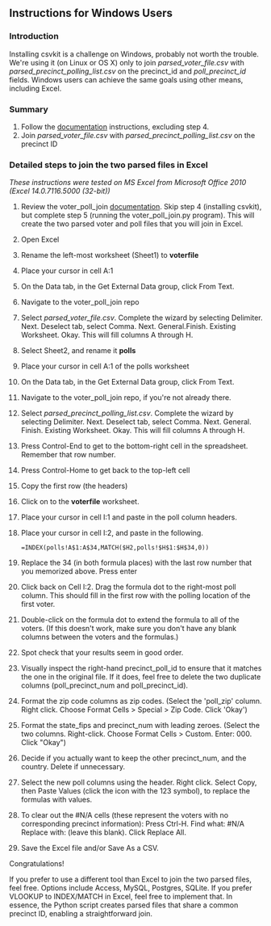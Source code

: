 Instructions for Windows Users
----------------

### Introduction

Installing csvkit is a challenge on Windows, probably not worth the trouble. We're using it (on Linux or OS X) only to join _parsed_voter_file.csv_ with _parsed_precinct_polling_list.csv_ on the precinct_id and _poll_precinct_id_ fields. Windows users can achieve the same goals using other means, including Excel.

### Summary
1. Follow the [documentation](https://github.com/mroswell/voter_poll_join/blob/master/README.md) instructions, excluding step 4.
3. Join _parsed_voter_file.csv_ with _parsed_precinct_polling_list.csv_ on the precinct ID

### Detailed steps to join the two parsed files in Excel
_These instructions were tested on MS Excel from Microsoft Office 2010 (Excel 14.0.7116.5000 (32-bit))_

1. Review the voter_poll_join  [documentation](https://github.com/mroswell/voter_poll_join/blob/master/README.md). Skip step 4 (installing csvkit), but complete step 5 (running the voter_poll_join.py program). This will create the two parsed voter and poll files that you will join in Excel.
2. Open Excel
3. Rename the left-most worksheet (Sheet1) to __voterfile__
4. Place your cursor in cell A:1
  5. On the Data tab, in the Get External Data group, click From Text.
  6. Navigate to the voter_poll_join repo
  7. Select _parsed_voter_file.csv_. Complete the wizard by selecting Delimiter. Next. Deselect tab, select Comma. Next. General.Finish. Existing Worksheet. Okay. This will fill columns A through H.
8. Select Sheet2, and rename it __polls__
  9. Place your cursor in cell A:1 of the polls worksheet
  10. On the Data tab, in the Get External Data group, click From Text.
  11. Navigate to the voter_poll_join repo, if you're not already there.
  12. Select _parsed_precinct_polling_list.csv_. Complete the wizard by selecting Delimiter. Next. Deselect tab, select Comma. Next. General. Finish. Existing Worksheet. Okay. This will fill columns A through H.
  13. Press Control-End to get to the bottom-right cell in the spreadsheet. Remember that row number.
  14. Press Control-Home to get back to the top-left cell
  15. Copy the first row (the headers)
16. Click on to the __voterfile__ worksheet.
  17. Place your cursor in cell I:1 and paste in the poll column headers.
  18. Place your cursor in cell I:2, and paste in the following.
      ```
      =INDEX(polls!A$1:A$34,MATCH($H2,polls!$H$1:$H$34,0))
      ```
  19. Replace the 34 (in both formula places) with the last row number that you memorized above. Press enter
  20. Click back on Cell I:2. Drag the formula dot to the right-most poll column. This should fill in the first row with the polling location of the first voter.
  21. Double-click on the formula dot to extend the formula to all of the voters. (If this doesn't work, make sure you don't have  any blank columns between the voters and the formulas.)
22. Spot check that your results seem in good order.
  23. Visually inspect the right-hand precinct_poll_id to ensure that it matches the one in the original file. If it does, feel free to delete the two duplicate columns (poll_precinct_num and poll_precinct_id).
  24. Format the zip code columns as zip codes. (Select the 'poll_zip' column. Right click. Choose Format Cells > Special > Zip Code. Click 'Okay')
  25. Format the state_fips and precinct_num with leading zeroes. (Select the two columns. Right-click. Choose Format Cells > Custom. Enter: 000. Click "Okay")
  25. Decide if you actually want to keep the other precinct_num, and the country. Delete if unnecessary.
  26. Select the new poll columns using the header.  Right click. Select Copy, then Paste Values (click the icon with the 123 symbol), to replace the formulas with values.
  27. To clear out the #N/A cells (these represent the voters with no corresponding precinct information): Press Ctrl-H. Find what: #N/A    Replace with: (leave this blank). Click Replace All.

28. Save the Excel file and/or Save As a CSV.

Congratulations!

If you prefer to use a different tool than Excel to join the two parsed files, feel free. Options include Access, MySQL, Postgres, SQLite. If you prefer VLOOKUP to INDEX/MATCH in Excel, feel free to implement that. In essence, the Python script creates parsed files that share a common precinct ID, enabling a straightforward join.
